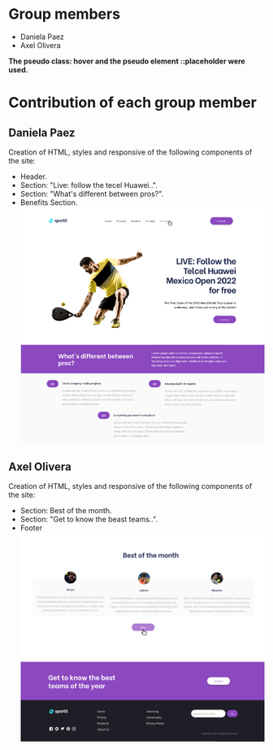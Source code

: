 # Group members
* Daniela Paez
* Axel Olivera

**The pseudo class: hover and the pseudo element ::placeholder were used.**

# Contribution of each group member

## Daniela Paez
Creation of HTML, styles and responsive of the following components of the site:
* Header.
* Section: "Live: follow the tecel Huawei..".
* Section: "What's different between pros?".
* Benefits Section.
![Daniela](./assets/images/image-1.png)
## Axel Olivera
Creation of HTML, styles and responsive of the following components of the site:
* Section: Best of the month.
* Section: "Get to know the beast teams..".
* Footer
![Axel](./assets/images/image.png)